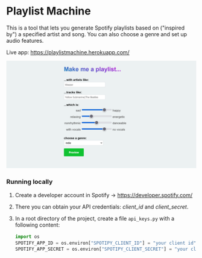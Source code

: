 # Playlist Machine



This is a tool that lets you generate Spotify playlists based on ("inspired by") a specified artist and song. You can also choose a genre and set up audio features.

Live app: https://playlistmachine.herokuapp.com/

![screenshot](./static/assets/images/screenshot.png)

### Running locally

1. Create a developer account in Spotify -> https://developer.spotify.com/

2. There you can obtain your API credentials: *client_id* and *client_secret*.

3. In a root directory of the project, create a file `api_keys.py` with a following content:

   ```python
   import os
   SPOTIFY_APP_ID = os.environ["SPOTIPY_CLIENT_ID"] = "your client id"
   SPOTIFY_APP_SECRET = os.environ["SPOTIPY_CLIENT_SECRET"] = "your client secret"
   ```



